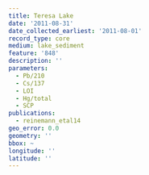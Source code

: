 ```yaml
---
title: Teresa Lake
date: '2011-08-31'
date_collected_earliest: '2011-08-01'
record_type: core
medium: lake_sediment
feature: '848'
description: ''
parameters:
  - Pb/210
  - Cs/137
  - LOI
  - Hg/total
  - SCP
publications:
  - reinemann_etal14
geo_error: 0.0
geometry: ''
bbox: ~
longitude: ''
latitude: ''
---
```

